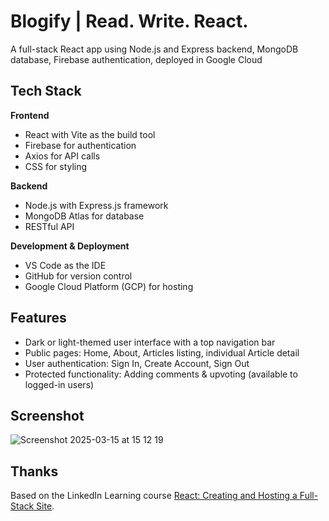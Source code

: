 # Blogify | Read. Write. React.

A full-stack React app using Node.js and Express backend, MongoDB database, Firebase authentication, deployed in Google Cloud

## Tech Stack

**Frontend**
- React with Vite as the build tool
- Firebase for authentication
- Axios for API calls
- CSS for styling

**Backend**
- Node.js with Express.js framework
- MongoDB Atlas for database
- RESTful API

**Development & Deployment**
- VS Code as the IDE
- GitHub for version control
- Google Cloud Platform (GCP) for hosting

## Features

- Dark or light-themed user interface with a top navigation bar
- Public pages: Home, About, Articles listing, individual Article detail
- User authentication: Sign In, Create Account, Sign Out
- Protected functionality: Adding comments & upvoting (available to logged-in users)

## Screenshot

![Screenshot 2025-03-15 at 15 12 19](https://github.com/user-attachments/assets/57297544-746d-4b7a-bab2-a9c32df6896f)

## Thanks
Based on the LinkedIn Learning course [React: Creating and Hosting a Full-Stack Site](https://www.linkedin.com/learning-login/share?forceAccount=false&redirect=https%3A%2F%2Fwww.linkedin.com%2Flearning%2Freact-creating-and-hosting-a-full-stack-site-24928483%3Ftrk%3Dshare_ent_url%26shareId%3DMQUcG3bpQ%252BeSO3CBqaxnLw%253D%253D).

